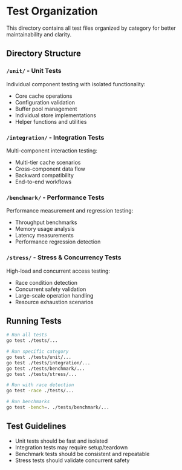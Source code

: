 # Test Organization

This directory contains all test files organized by category for better maintainability and clarity.

## Directory Structure

### `/unit/` - Unit Tests
Individual component testing with isolated functionality:
- Core cache operations
- Configuration validation
- Buffer pool management
- Individual store implementations
- Helper functions and utilities

### `/integration/` - Integration Tests
Multi-component interaction testing:
- Multi-tier cache scenarios
- Cross-component data flow
- Backward compatibility
- End-to-end workflows

### `/benchmark/` - Performance Tests
Performance measurement and regression testing:
- Throughput benchmarks
- Memory usage analysis
- Latency measurements
- Performance regression detection

### `/stress/` - Stress & Concurrency Tests
High-load and concurrent access testing:
- Race condition detection
- Concurrent safety validation
- Large-scale operation handling
- Resource exhaustion scenarios

## Running Tests

```bash
# Run all tests
go test ./tests/...

# Run specific category
go test ./tests/unit/...
go test ./tests/integration/...
go test ./tests/benchmark/...
go test ./tests/stress/...

# Run with race detection
go test -race ./tests/...

# Run benchmarks
go test -bench=. ./tests/benchmark/...
```

## Test Guidelines

- Unit tests should be fast and isolated
- Integration tests may require setup/teardown
- Benchmark tests should be consistent and repeatable
- Stress tests should validate concurrent safety